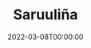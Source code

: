---
title: "Saruuliña"
date: 2022-03-08T00:00:00
description: "Unscripted, unfiltered... as the world rarely gets to see her"
resources:
  - src: Saruul-09.jpg
    params:
      cover: true
      hidden: false
---